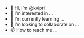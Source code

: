 - 👋 Hi, I’m @kvipri
- 👀 I’m interested in ...
- 🌱 I’m currently learning ...
- 💞️ I’m looking to collaborate on ...
- 📫 How to reach me ...

<!---
kvipri/kvipri is a ✨ special ✨ repository because its `README.md` (this file) appears on your GitHub profile.
You can click the Preview link to take a look at your changes.
--->

